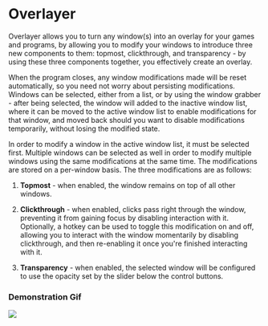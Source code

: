 # Overlayer
Overlayer allows you to turn any window(s) into an overlay for your games and programs, by allowing you to modify your windows to introduce three new components to them: topmost, clickthrough, and transparency - by using these three components together, you effectively create an overlay.

When the program closes, any window modifications made will be reset automatically, so you need not worry about persisting modifications. Windows can be selected, either from a list, or by using the window grabber - after being selected, the window will added to the inactive window list, where it can be moved to the active window list to enable modifications for that window, and moved back should you want to disable modifications temporarily, without losing the modified state.

In order to modify a window in the active window list, it must be selected first. Multiple windows can be selected as well in order to modify multiple windows using the same modifications at the same time. The modifications are stored on a per-window basis. The three modifications are as follows:

1) **Topmost** - when enabled, the window remains on top of all other windows.
 
2) **Clickthrough** - when enabled, clicks pass right through the window, preventing it from gaining focus by disabling interaction with it. Optionally, a hotkey can be used to toggle this modification on and off, allowing you to interact with the window momentarily by disabling clickthrough, and then re-enabling it once you're finished interacting with it.

3) **Transparency** - when enabled, the selected window will be configured to use the opacity set by the slider below the control buttons. 
   
### Demonstration Gif
![](overlayer.gif?raw=true)
